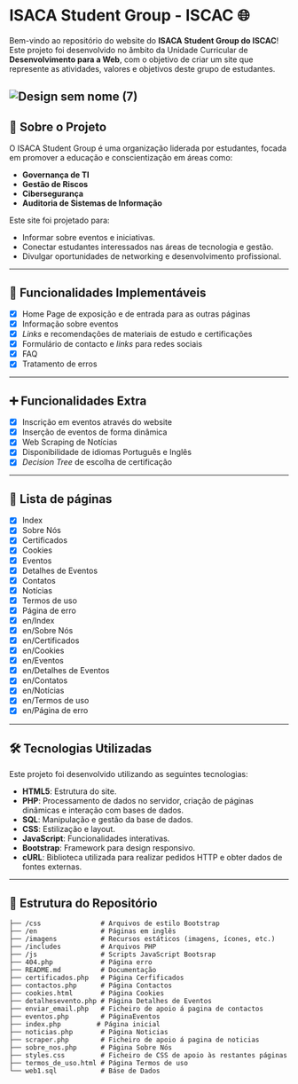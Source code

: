 # ISACA Student Group - ISCAC 🌐

Bem-vindo ao repositório do website do **ISACA Student Group do ISCAC**! Este projeto foi desenvolvido no âmbito da Unidade Curricular de **Desenvolvimento para a Web**, com o objetivo de criar um site que represente as atividades, valores e objetivos deste grupo de estudantes.

![Design sem nome (7)](https://github.com/user-attachments/assets/eb3db1d2-940c-497e-9b57-08cbf76b6729)
---

## 📖 Sobre o Projeto

O ISACA Student Group é uma organização liderada por estudantes, focada em promover a educação e conscientização em áreas como:
- **Governança de TI**
- **Gestão de Riscos**
- **Cibersegurança**
- **Auditoria de Sistemas de Informação**

Este site foi projetado para:
- Informar sobre eventos e iniciativas.
- Conectar estudantes interessados nas áreas de tecnologia e gestão.
- Divulgar oportunidades de networking e desenvolvimento profissional.

---

## 🚀 Funcionalidades Implementáveis

- [x] Home Page de exposição e de entrada para as outras páginas
- [x] Informação sobre eventos
- [x] _Links_ e recomendações de materiais de estudo e certificações
- [x] Formulário de contacto e _links_ para redes sociais
- [x] FAQ
- [x] Tratamento de erros

---

## ➕ Funcionalidades Extra

- [x] Inscrição em eventos através do website
- [x] Inserção de eventos de forma dinâmica
- [x] Web Scraping de Notícias
- [x] Disponibilidade de idiomas Português e Inglês
- [x] _Decision Tree_ de escolha de certificação

---

## 📄 Lista de páginas

- [x] Index
- [x] Sobre Nós
- [x] Certificados
- [x] Cookies
- [x] Eventos
- [x] Detalhes de Eventos
- [x] Contatos
- [x] Notícias
- [x] Termos de uso
- [x] Página de erro
- [x] en/Index
- [x] en/Sobre Nós
- [x] en/Certificados
- [x] en/Cookies
- [x] en/Eventos
- [x] en/Detalhes de Eventos
- [x] en/Contatos
- [x] en/Notícias
- [x] en/Termos de uso
- [x] en/Página de erro

---

## 🛠️ Tecnologias Utilizadas

Este projeto foi desenvolvido utilizando as seguintes tecnologias:
- **HTML5**: Estrutura do site.
- **PHP**: Processamento de dados no servidor, criação de páginas dinâmicas e interação com bases de dados.
- **SQL**: Manipulação e gestão da base de dados.
- **CSS**: Estilização e layout.
- **JavaScript**: Funcionalidades interativas.
- **Bootstrap**: Framework para design responsivo.
- **cURL**: Biblioteca utilizada para realizar pedidos HTTP e obter dados de fontes externas.

---

## 📂 Estrutura do Repositório

```plaintext
├── /css               # Arquivos de estilo Bootstrap
├── /en                # Páginas em inglês
├── /imagens           # Recursos estáticos (imagens, ícones, etc.)
├── /includes          # Arquivos PHP
├── /js                # Scripts JavaScript Bootsrap
├── 404.php            # Página erro
├── README.md          # Documentação
├── certificados.php   # Página Cerfificados
├── contactos.php      # Página Contactos
├── cookies.html       # Página Cookies
├── detalhesevento.php # Página Detalhes de Eventos
├── enviar_email.php   # Ficheiro de apoio á pagina de contactos
├── eventos.php        # PáginaEventos
├── index.php         # Página inicial
├── noticias.php       # Página Noticias
├── scraper.php        # Ficheiro de apoio á pagina de noticias
├── sobre_nos.php      # Página Sobre Nós
├── styles.css         # Ficheiro de CSS de apoio às restantes páginas
├── termos_de_uso.html # Página Termos de uso
└── web1.sql           # Báse de Dados

